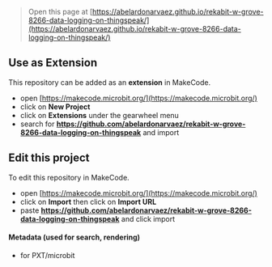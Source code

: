 
> Open this page at [https://abelardonarvaez.github.io/rekabit-w-grove-8266-data-logging-on-thingspeak/](https://abelardonarvaez.github.io/rekabit-w-grove-8266-data-logging-on-thingspeak/)

## Use as Extension

This repository can be added as an **extension** in MakeCode.

* open [https://makecode.microbit.org/](https://makecode.microbit.org/)
* click on **New Project**
* click on **Extensions** under the gearwheel menu
* search for **https://github.com/abelardonarvaez/rekabit-w-grove-8266-data-logging-on-thingspeak** and import

## Edit this project

To edit this repository in MakeCode.

* open [https://makecode.microbit.org/](https://makecode.microbit.org/)
* click on **Import** then click on **Import URL**
* paste **https://github.com/abelardonarvaez/rekabit-w-grove-8266-data-logging-on-thingspeak** and click import

#### Metadata (used for search, rendering)

* for PXT/microbit
<script src="https://makecode.com/gh-pages-embed.js"></script><script>makeCodeRender("{{ site.makecode.home_url }}", "{{ site.github.owner_name }}/{{ site.github.repository_name }}");</script>
